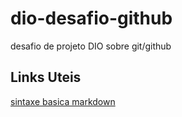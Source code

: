 # dio-desafio-github
desafio de projeto DIO sobre git/github 

## Links Uteis  
[sintaxe basica markdown](https://www.markdownguide.org/)
